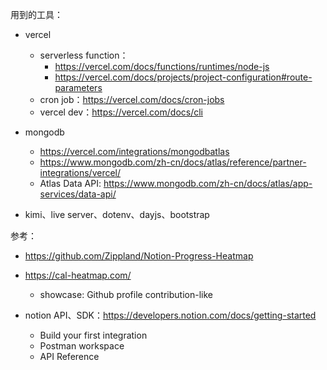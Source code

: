 用到的工具：

- vercel
  - serverless function：
    - https://vercel.com/docs/functions/runtimes/node-js
    - https://vercel.com/docs/projects/project-configuration#route-parameters
  - cron job：https://vercel.com/docs/cron-jobs
  - vercel dev：https://vercel.com/docs/cli
- mongodb
  - https://vercel.com/integrations/mongodbatlas
  - https://www.mongodb.com/zh-cn/docs/atlas/reference/partner-integrations/vercel/
  - Atlas Data API: https://www.mongodb.com/zh-cn/docs/atlas/app-services/data-api/

- kimi、live server、dotenv、dayjs、bootstrap



参考：

- https://github.com/Zippland/Notion-Progress-Heatmap

- https://cal-heatmap.com/ 
  - showcase: Github profile contribution-like

- notion API、SDK：https://developers.notion.com/docs/getting-started
  - Build your first integration
  - Postman workspace
  - API Reference